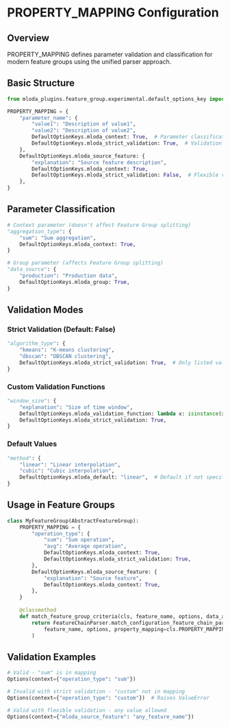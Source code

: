 # PROPERTY_MAPPING Configuration

## Overview

PROPERTY_MAPPING defines parameter validation and classification for modern feature groups using the unified parser approach.

## Basic Structure

``` python
from mloda_plugins.feature_group.experimental.default_options_key import DefaultOptionKeys

PROPERTY_MAPPING = {
    "parameter_name": {
        "value1": "Description of value1",
        "value2": "Description of value2",
        DefaultOptionKeys.mloda_context: True,  # Parameter classification
        DefaultOptionKeys.mloda_strict_validation: True,  # Validation mode
    },
    DefaultOptionKeys.mloda_source_feature: {
        "explanation": "Source feature description",
        DefaultOptionKeys.mloda_context: True,
        DefaultOptionKeys.mloda_strict_validation: False,  # Flexible validation
    },
}
```

## Parameter Classification

``` python
# Context parameter (doesn't affect Feature Group splitting)
"aggregation_type": {
    "sum": "Sum aggregation",
    DefaultOptionKeys.mloda_context: True,
}

# Group parameter (affects Feature Group splitting)  
"data_source": {
    "production": "Production data",
    DefaultOptionKeys.mloda_group: True,
}
```

## Validation Modes

### Strict Validation (Default: False)
``` python
"algorithm_type": {
    "kmeans": "K-means clustering",
    "dbscan": "DBSCAN clustering", 
    DefaultOptionKeys.mloda_strict_validation: True,  # Only listed values allowed
}
```

### Custom Validation Functions
``` python
"window_size": {
    "explanation": "Size of time window",
    DefaultOptionKeys.mloda_validation_function: lambda x: isinstance(x, int) and x > 0,
    DefaultOptionKeys.mloda_strict_validation: True,
}
```

### Default Values
``` python
"method": {
    "linear": "Linear interpolation",
    "cubic": "Cubic interpolation",
    DefaultOptionKeys.mloda_default: "linear",  # Default if not specified
}
```

## Usage in Feature Groups

``` python
class MyFeatureGroup(AbstractFeatureGroup):
    PROPERTY_MAPPING = {
        "operation_type": {
            "sum": "Sum operation",
            "avg": "Average operation",
            DefaultOptionKeys.mloda_context: True,
            DefaultOptionKeys.mloda_strict_validation: True,
        },
        DefaultOptionKeys.mloda_source_feature: {
            "explanation": "Source feature",
            DefaultOptionKeys.mloda_context: True,
        },
    }
    
    @classmethod
    def match_feature_group_criteria(cls, feature_name, options, data_access_collection=None):
        return FeatureChainParser.match_configuration_feature_chain_parser(
            feature_name, options, property_mapping=cls.PROPERTY_MAPPING
        )
```

## Validation Examples

``` python
# Valid - "sum" is in mapping
Options(context={"operation_type": "sum"})

# Invalid with strict validation - "custom" not in mapping  
Options(context={"operation_type": "custom"})  # Raises ValueError

# Valid with flexible validation - any value allowed
Options(context={"mloda_source_feature": "any_feature_name"})
```